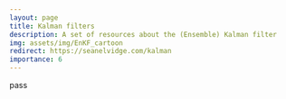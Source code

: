 ```yaml
---
layout: page
title: Kalman filters
description: A set of resources about the (Ensemble) Kalman filter
img: assets/img/EnKF_cartoon
redirect: https://seanelvidge.com/kalman
importance: 6
---
```


pass
